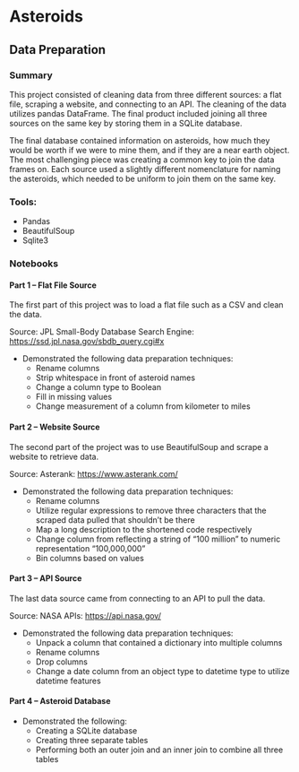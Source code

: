 # Asteroids

## Data Preparation

### Summary

This project consisted of cleaning data from three different sources: a flat file, scraping a website, and connecting to an API. The cleaning of the data utilizes pandas DataFrame. The final product included joining all three sources on the same key by storing them in a SQLite database. 

The final database contained information on asteroids, how much they would be worth if we were to mine them, and if they are a near earth object. The most challenging piece was creating a common key to join the data frames on. Each source used a slightly different nomenclature for naming the asteroids, which needed to be uniform to join them on the same key.

### Tools:
* Pandas
* BeautifulSoup
* Sqlite3

### Notebooks
#### Part 1 – Flat File Source

The first part of this project was to load a flat file such as a CSV and clean the data.

Source: JPL Small-Body Database Search Engine: https://ssd.jpl.nasa.gov/sbdb_query.cgi#x

* Demonstrated the following data preparation techniques:
  * Rename columns
  * Strip whitespace in front of asteroid names
  * Change a column type to Boolean
  * Fill in missing values
  * Change measurement of a column from kilometer to miles

#### Part 2 – Website Source

The second part of the project was to use BeautifulSoup and scrape a website to retrieve data.

Source: Asterank: https://www.asterank.com/

*	Demonstrated the following data preparation techniques:
    * Rename columns
    * Utilize regular expressions to remove three characters that the scraped data pulled that shouldn’t be there
    * Map a long description to the shortened code respectively
    * Change column from reflecting a string of “100 million” to numeric representation “100,000,000”
    * Bin columns based on values

#### Part 3 – API Source
The last data source came from connecting to an API to pull the data.

Source: NASA APIs: https://api.nasa.gov/

*	Demonstrated the following data preparation techniques:
    * Unpack a column that contained a dictionary into multiple columns
    * Rename columns 
    * Drop columns
    * Change a date column from an object type to datetime type to utilize datetime features 

#### Part 4 – Asteroid Database
*	Demonstrated the following:
    * Creating a SQLite database 
    * Creating three separate tables
    * Performing both an outer join and an inner join to combine all three tables

